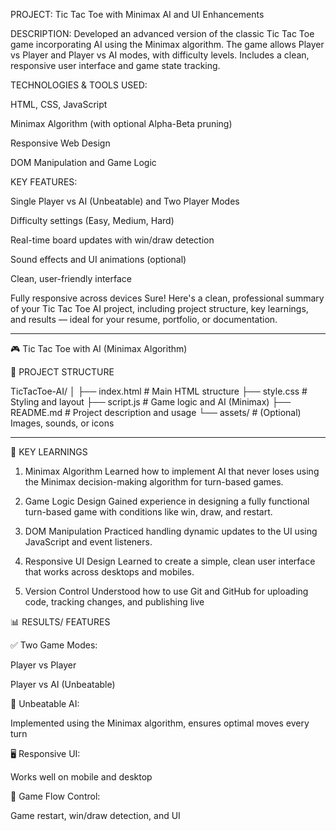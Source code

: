  PROJECT: Tic Tac Toe with Minimax AI and UI Enhancements

DESCRIPTION:
Developed an advanced version of the classic Tic Tac Toe game incorporating AI using the Minimax algorithm. The game allows Player vs Player and Player vs AI modes, with difficulty levels. Includes a clean, responsive user interface and game state tracking.

TECHNOLOGIES & TOOLS USED:

HTML, CSS, JavaScript

Minimax Algorithm (with optional Alpha-Beta pruning)

Responsive Web Design

DOM Manipulation and Game Logic


KEY FEATURES:

Single Player vs AI (Unbeatable) and Two Player Modes

Difficulty settings (Easy, Medium, Hard)

Real-time board updates with win/draw detection

Sound effects and UI animations (optional)

Clean, user-friendly interface

Fully responsive across devices
Sure! Here's a clean, professional summary of your Tic Tac Toe AI project, including project structure, key learnings, and results — ideal for your resume, portfolio, or documentation.


---

🎮 Tic Tac Toe with AI (Minimax Algorithm)

📁 PROJECT STRUCTURE 

TicTacToe-AI/
│
├── index.html        # Main HTML structure
├── style.css         # Styling and layout
├── script.js         # Game logic and AI (Minimax)
├── README.md         # Project description and usage
└── assets/           # (Optional) Images, sounds, or icons


---

🔑 KEY LEARNINGS 

1. Minimax Algorithm
Learned how to implement AI that never loses using the Minimax decision-making algorithm for turn-based games.


2. Game Logic Design
Gained experience in designing a fully functional turn-based game with conditions like win, draw, and restart.


3. DOM Manipulation
Practiced handling dynamic updates to the UI using JavaScript and event listeners.


4. Responsive UI Design
Learned to create a simple, clean user interface that works across desktops and mobiles.


5. Version Control
Understood how to use Git and GitHub for uploading code, tracking changes, and publishing live 


📊 RESULTS/ FEATURES 

✅ Two Game Modes:

Player vs Player

Player vs AI (Unbeatable)


🤖 Unbeatable AI:

Implemented using the Minimax algorithm, ensures optimal moves every turn


🖥️ Responsive UI:

Works well on mobile and desktop


🔁 Game Flow Control:

Game restart, win/draw detection, and UI 




